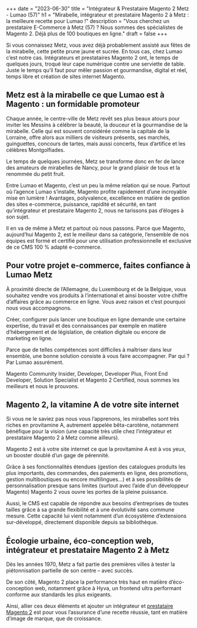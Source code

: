 +++
date = "2023-06-30"
title = "Intégrateur & Prestataire Magento 2 Metz - Lumao (57)"
h1 = "Mirabelle, intégrateur et prestataire Magento 2 à Metz : la meilleure recette pour Lumao !"
description = "Vous cherchez un prestataire E-Commerce à Metz (57) ? Nous sommes des spécialistes de Magento 2. Déjà plus de 100 boutiques en ligne."
draft = false
+++

Si vous connaissez Metz, vous avez déjà probablement assisté aux fêtes de la mirabelle, cette petite prune jaune et sucrée. En tous cas, chez Lumao c’est notre cas. Intégrateurs et prestataires Magento 2 ont, le temps de quelques jours, troqué leur cape numérique contre une serviette de table. Juste le temps qu’il faut pour mêler passion et gourmandise, digital et réel, temps libre et création de sites internet Magento.

## Metz est à la mirabelle ce que Lumao est à Magento : un formidable promoteur

Chaque année, le centre-ville de Metz revêt ses plus beaux atours pour inviter les Messins à célébrer la beauté, la douceur et la gourmandise de la mirabelle. Celle qui est souvent considérée comme la capitale de la Lorraine, offre alors aux milliers de visiteurs présents, ses marchés, guinguettes, concours de tartes, mais aussi concerts, feux d’artifice et les célèbres Montgolfiades.

Le temps de quelques journées, Metz se transforme donc en fer de lance des amateurs de mirabelles de Nancy, pour le grand plaisir de tous et la renommée du petit fruit.

Entre Lumao et Magento, c’est un peu la même relation qui se noue. Partout où l’agence Lumao s’installe, Magento profite rapidement d’une incroyable mise en lumière ! Avantages, polyvalence, excellence en matière de gestion des sites e-commerce, puissance, rapidité et sécurité, en tant qu’intégrateur et prestataire Magento 2, nous ne tarissons pas d’éloges à son sujet.

Il en va de même à Metz et partout où nous passons. Parce que Magento, aujourd’hui Magento 2, est le meilleur dans sa catégorie, l’ensemble de nos équipes est formé et certifié pour une utilisation professionnelle et exclusive de ce CMS 100 % adapté e-commerce.

## Pour votre projet e-commerce, faites confiance à Lumao Metz

À proximité directe de l’Allemagne, du Luxembourg et de la Belgique, vous souhaitez vendre vos produits à l’international et ainsi booster votre chiffre d’affaires grâce au commerce en ligne. Vous avez raison et c’est pourquoi nous vous accompagnons.

Créer, configurer puis lancer une boutique en ligne demande une certaine expertise, du travail et des connaissances par exemple en matière d’hébergement et de législation, de création digitale ou encore de marketing en ligne.

Parce que de telles compétences sont difficiles à maîtriser dans leur ensemble, une bonne solution consiste à vous faire accompagner. Par qui ? Par Lumao assurément.

Magento Community Insider, Developer, Developer Plus, Front End Developer, Solution Specialist et Magento 2 Certified, nous sommes les meilleurs et nous le prouvons.

## Magento 2, la vitamine A de votre site internet

Si vous ne le saviez pas nous vous l’apprenons, les mirabelles sont très riches en provitamine A, autrement appelée bêta-carotène, notamment bénéfique pour la vision (une capacité très utile chez l’intégrateur et prestataire Magento 2 à Metz comme ailleurs).

Magento 2 est à votre site internet ce que la provitamine A est à vos yeux, un booster doublé d’un gage de pérennité.

Grâce à ses fonctionnalités étendues (gestion des catalogues produits les plus importants, des commandes, des paiements en ligne, des promotions, gestion multiboutiques ou encore multilingues…) et à ses possibilités de personnalisation presque sans limites (surtout avec l’aide d’un développeur Magento) Magento 2 vous ouvre les portes de la pleine puissance.

Aussi, le CMS est capable de répondre aux besoins d’entreprises de toutes tailles grâce à sa grande flexibilité et à une évolutivité sans commune mesure. Cette capacité lui vient notamment d’un écosystème d’extensions sur-développé, directement disponible depuis sa bibliothèque.

## Écologie urbaine, éco-conception web, intégrateur et prestataire Magento 2 à Metz

Dès les années 1970, Metz a fait partie des premières villes à tester la piétonnisation partielle de son centre – avec succès.

De son côté, Magento 2 place la performance très haut en matière d’éco-conception web, notamment grâce à Hyva, un frontend ultra performant conforme aux standards les plus exigeants.

Ainsi, allier ces deux éléments et ajouter un intégrateur et [prestataire Magento 2](/ecommerce/cms/magento/prestataire/) est pour vous l’assurance d’une recette réussie, tant en matière d’image de marque, que de croissance.

 
